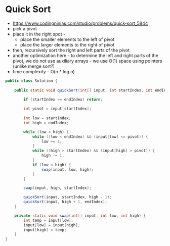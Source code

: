 # Quick Sort

- https://www.codingninjas.com/studio/problems/quick-sort_5844
- pick a pivot
- place it in the right spot - 
	- place the smaller elements to the left of pivot
	- place the larger elements to the right of pivot
- then, recursively sort the right and left parts of the pivot
- another optimization here - to determine the left and right parts of the pivot, we do not use auxiliary arrays - we use O(1) space using pointers (unlike merge sort?)
- time complexity - O(n * log n)

```java
public class Solution {
	
	public static void quickSort(int[] input, int startIndex, int endIndex) {

		if (startIndex >= endIndex) return;
		
		int pivot = input[startIndex];
		
		int low = startIndex;
		int high = endIndex;

		while (low < high) {
			while ((low < endIndex) && (input[low] <= pivot)) {
				low += 1;
			}
			while ((high > startIndex) && (input[high] > pivot)) {
				high -= 1;
			}
			if (low < high) {
				swap(input, low, high);
			}
		}

		swap(input, high, startIndex);

		quickSort(input, startIndex, high - 1);
		quickSort(input, high + 1, endIndex);
	}

	private static void swap(int[] input, int low, int high) {
		int temp = input[low];
		input[low] = input[high];
		input[high] = temp;
	}
}
```
